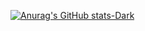 [![Anurag's GitHub stats-Dark](https://github-readme-stats.vercel.app/api?username=eduardonsm&show_icons=true&theme=dark#gh-dark-mode-only)](https://github.com/anuraghazra/github-readme-stats#gh-dark-mode-only)

